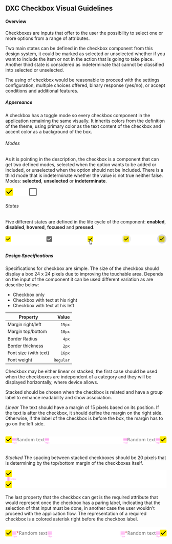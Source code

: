 
## DXC Checkbox Visual Guidelines

#### Overview

Checkboxes are inputs that offer to the user the possibility to select one or more options from a range of attributes.

Two main states can be defined in the checkbox component from this design system, it could be marked as selected or unselected whether if you want to include the item or not in the action that is going to take place. Another third state is considered as indeterminate that cannot be classified into selected or unselected.

The using of checkbox would be reasonable to proceed with the settings configuration, multiple choices offered, binary response (yes/no), or accept conditions and additional features.
<br>

##### *Appereance*

A checkbox has a toggle mode so every checkbox component in the application remaining the same visually. It inherits colors from the definition of the theme, using primary color as the text content of the checkbox and accent color as a background of the box.
<br>

###### Modes

As it is pointing in the description, the checkbox is a component that can get two defined modes, selected when the option wants to be added or included, or unselected when the option should not be included. There is a third mode that is indeterminate whether the value is not true neither false.
Modes: __selected__, __unselected__ or __indeterminate__.
<br>
<div> <img src="images/checkbox_modes.png"/></div>

###### States

Five different states are defined in the life cycle of the component: __enabled__, __disabled__, __hovered__, __focused__ and __pressed__.
<br>

<div> <img src="images/checkbox_states.png"/> </div>

##### *Design Specifications*

Specifications for checkbox are simple. The size of the checkbox should display a box 24 x 24 pixels due to improving the touchable area. Depends on the input of the component it can be used different variation as are describe below:

- Checkbox only
- Checkbox with text at his right
- Checkbox with text at his left

| Property           | Value|
|--------------------|------:|
| Margin right/left  | `15px`|
| Margin top/bottom  | `10px`|
| Border Radius      | `4px` |
| Border thickness   | `2px` |
| Font size (with text)| `16px` |
| Font weight        | `Regular` |

Checkbox may be either linear or stacked, the first case should be used when the checkboxes are independent of a category and they will be displayed horizontally, where device allows.

Stacked should be chosen when the checkbox is related and have a group label to enhance readability and show association.

*Linear*
The text should have a margin of 15 pixels based on its position. If the text is after the checkbox, it should define the margin on the right side. Otherwise, if the label of the checkbox is before the box, the margin has to go on the left side.

<br>
<div> <img src="images/checkbox_linear.png"/> </div>
<br>

*Stacked*
The spacing between stacked checkboxes should be 20 pixels that is determining by the top/bottom margin of the checkboxes itself.
<br>
<div> <img src="images/checkbox_stacked.png"/> </div>
<br>
The last property that the checkbox can get is the required attribute that would represent once the checkbox has a paring label, indicating that the selection of that input must be done, in another case the user wouldn't proceed with the application flow. 
The representation of a required checkbox is a colored asterisk right before the checkbox label.
<br>
<br>
 <div> <img src="images/checkbox_required.png"/> </div>
